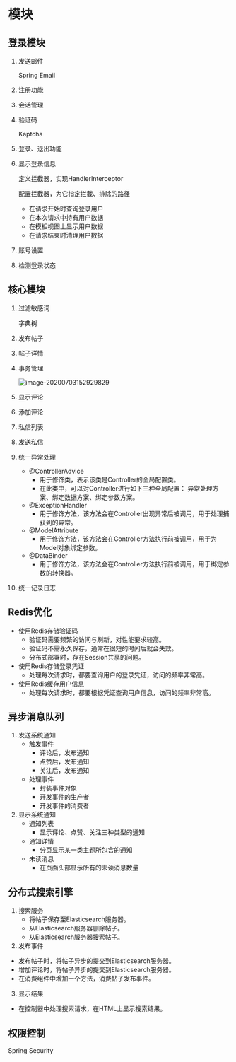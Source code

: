 # 模块

## 登录模块

1. 发送邮件

   Spring Email

2. 注册功能

3. 会话管理

4. 验证码

   Kaptcha

5. 登录、退出功能

6. 显示登录信息

   定义拦截器，实现HandlerInterceptor

   配置拦截器，为它指定拦截、排除的路径

   - 在请求开始时查询登录用户
   - 在本次请求中持有用户数据
   - 在模板视图上显示用户数据
   - 在请求结束时清理用户数据

7. 账号设置

8. 检测登录状态

## 核心模块

1. 过滤敏感词

   字典树

2. 发布帖子

3. 帖子详情

4. 事务管理

   ![image-20200703152929829](\img\image-20200703152929829.png)

5. 显示评论

6. 添加评论

7. 私信列表

8. 发送私信

9. 统一异常处理

   - @ControllerAdvice
     - 用于修饰类，表示该类是Controller的全局配置类。
     - 在此类中，可以对Controller进行如下三种全局配置：
       异常处理方案、绑定数据方案、绑定参数方案。
   - @ExceptionHandler
     - 用于修饰方法，该方法会在Controller出现异常后被调用，用于处理捕获到的异常。
   - @ModelAttribute
     - 用于修饰方法，该方法会在Controller方法执行前被调用，用于为Model对象绑定参数。
   - @DataBinder
     - 用于修饰方法，该方法会在Controller方法执行前被调用，用于绑定参数的转换器。

10. 统一记录日志

## Redis优化

- 使用Redis存储验证码
  - 验证码需要频繁的访问与刷新，对性能要求较高。
  - 验证码不需永久保存，通常在很短的时间后就会失效。
  - 分布式部署时，存在Session共享的问题。
- 使用Redis存储登录凭证
  - 处理每次请求时，都要查询用户的登录凭证，访问的频率非常高。
- 使用Redis缓存用户信息
  - 处理每次请求时，都要根据凭证查询用户信息，访问的频率非常高。

## 异步消息队列

1. 发送系统通知
   - 触发事件
     - 评论后，发布通知
     - 点赞后，发布通知
     - 关注后，发布通知
   - 处理事件
     - 封装事件对象
     - 开发事件的生产者
     - 开发事件的消费者
2. 显示系统通知
   - 通知列表
     - 显示评论、点赞、关注三种类型的通知
   - 通知详情
     - 分页显示某一类主题所包含的通知
   - 未读消息
     - 在页面头部显示所有的未读消息数量

## 分布式搜索引擎

1. 搜索服务
   - 将帖子保存至Elasticsearch服务器。
   - 从Elasticsearch服务器删除帖子。
   - 从Elasticsearch服务器搜索帖子。
2. 发布事件
  - 发布帖子时，将帖子异步的提交到Elasticsearch服务器。
  - 增加评论时，将帖子异步的提交到Elasticsearch服务器。
  - 在消费组件中增加一个方法，消费帖子发布事件。
3. 显示结果
  - 在控制器中处理搜索请求，在HTML上显示搜索结果。

## 权限控制

Spring Security